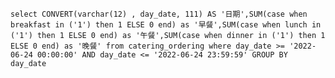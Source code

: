 ```
select CONVERT(varchar(12) , day_date, 111) AS '日期',SUM(case when breakfast in ('1') then 1 ELSE 0 end) as '早餐',SUM(case when lunch in ('1') then 1 ELSE 0 end) as '午餐',SUM(case when dinner in ('1') then 1 ELSE 0 end) as '晚餐' from catering_ordering where day_date >= '2022-06-24 00:00:00' AND day_date <= '2022-06-24 23:59:59' GROUP BY day_date
```
<!--stackedit_data:
eyJoaXN0b3J5IjpbLTIwODUwOTg4MzIsLTcwMzMyNDcwNl19
-->